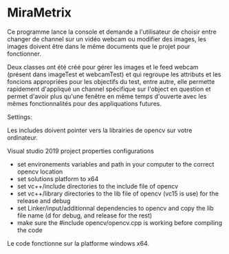 # MiraMetrix

Ce programme lance la console et demande a l'utilisateur de choisir entre changer de channel sur un vidéo webcam ou modifier des images, les images doivent être dans le même documents que le projet pour fonctionner.

Deux classes ont été créé pour gérer les images et le feed webcam (présent dans imageTest et webcamTest) et qui regroupe les attributs et les foncions appropriées pour les objectifs du test, entre autre, elle permette rapidement d'appliqué un channel spécifique sur l'object en question et permet d'avoir plus qu'une fenêtre en même temps d'ouverte avec les mêmes fonctionnalités pour des appliquations futures.

Settings:

Les includes doivent pointer vers la librairies de opencv sur votre ordinateur.

Visual studio 2019 project properties configurations
- set environements variables and path in your computer to the correct opencv location
- set solutions platform to x64
- set vc++/include directories to the include file of opencv
- set vc++/library directories to the lib file of opencv (vc15 is use) for the release and debug
- set Linker/input/additionnal dependencies to opencv and copy the lib file name (d for debug, and release for the rest)
- make sure the #include opencv/opencv.cpp is working before compiling the code


Le code fonctionne sur la platforme windows x64.
